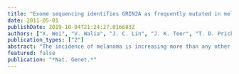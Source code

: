 ```yaml
---
title: "Exome sequencing identifies GRIN2A as frequently mutated in melanoma"
date: 2011-05-01
publishDate: 2019-10-04T21:24:27.016683Z
authors: ["X. Wei", "V. Walia", "J. C. Lin", "J. K. Teer", "T. D. Prickett", "J. Gartner", "S. Davis", "K. Stemke-Hale", "M. A. Davies", "J. E. Gershenwald", "W. Robinson", "S. Robinson", "S. A. Rosenberg", "Y. Samuels"]
publication_types: ["2"]
abstract: "The incidence of melanoma is increasing more than any other cancer, and knowledge of its genetic alterations is limited. To systematically analyze such alterations, we performed whole-exome sequencing of 14 matched normal and metastatic tumor DNAs. Using stringent criteria, we identified 68 genes that appeared to be somatically mutated at elevated frequency, many of which are not known to be genetically altered in tumors. Most importantly, we discovered that TRRAP harbored a recurrent mutation that clustered in one position (p. Ser722Phe) in 6 out of 167 affected individuals (4%), as well as a previously unidentified gene, GRIN2A, which was mutated in 33% of melanoma samples. The nature, pattern and functional evaluation of the TRRAP recurrent mutation suggest that TRRAP functions as an oncogene. Our study provides, to our knowledge, the most comprehensive map of genetic alterations in melanoma to date and suggests that the glutamate signaling pathway is involved in this disease."
featured: false
publication: "*Nat. Genet.*"
---
```


